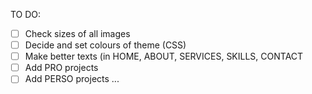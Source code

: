 TO DO:
- [ ] Check sizes of all images
- [ ] Decide and set colours of theme (CSS)
- [ ] Make better texts (in HOME, ABOUT, SERVICES, SKILLS, CONTACT
- [ ] Add PRO projects
- [ ] Add PERSO projects
...
